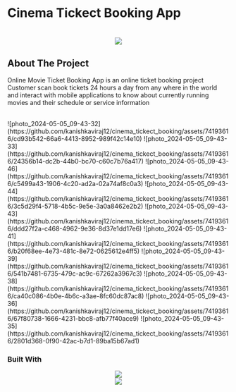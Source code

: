 # Cinema Tickect Booking App

<h1 align="center">
    <img src="https://readme-typing-svg.herokuapp.com/?font=Righteous&size=35&center=true&vCenter=true&width=500&height=70&duration=4000&lines=Hi+There!+👋;+Scroll+To+Bottom!;" />
</h1>

## About The Project
<p>Online Movie Ticket Booking App is an online ticket booking project Customer scan book tickets 24 hours a day from any where in the world and interact with mobile applications to know about currently running movies and their schedule or service information</p><br>

<div>![photo_2024-05-05_09-43-32](https://github.com/kanishkaviraj12/cinema_tickect_booking/assets/74193616/cd93b542-66a6-4413-8952-989f42c14e10)
    ![photo_2024-05-05_09-43-33](https://github.com/kanishkaviraj12/cinema_tickect_booking/assets/74193616/24356b14-dc2b-44b0-bc70-c60c7b76a417)
    ![photo_2024-05-05_09-43-46](https://github.com/kanishkaviraj12/cinema_tickect_booking/assets/74193616/c5499a43-1906-4c20-ad2a-02a74af8c0a3)
    ![photo_2024-05-05_09-43-44](https://github.com/kanishkaviraj12/cinema_tickect_booking/assets/74193616/3c5d29f4-5718-4b5c-9e5e-3a0a8462e2b2)
    ![photo_2024-05-05_09-43-43](https://github.com/kanishkaviraj12/cinema_tickect_booking/assets/74193616/ddd27f2a-c468-4962-9e36-8d37e1dd17e6)
    ![photo_2024-05-05_09-43-41](https://github.com/kanishkaviraj12/cinema_tickect_booking/assets/74193616/b20f68ee-4e73-481c-8e72-0625612e4ff5)
    ![photo_2024-05-05_09-43-39](https://github.com/kanishkaviraj12/cinema_tickect_booking/assets/74193616/541b7481-6735-479c-ac9c-67262a3967c3)
    ![photo_2024-05-05_09-43-38](https://github.com/kanishkaviraj12/cinema_tickect_booking/assets/74193616/ca40c086-4b0e-4b6c-a3ae-8fc60dc87ac8)
    ![photo_2024-05-05_09-43-36](https://github.com/kanishkaviraj12/cinema_tickect_booking/assets/74193616/67f80738-1666-4231-bbc8-afb77f40ace9)
    ![photo_2024-05-05_09-43-35](https://github.com/kanishkaviraj12/cinema_tickect_booking/assets/74193616/2801d368-0f90-42ac-b7d1-89ba15b67ad1) </div>


### Built With

<div align="center">
    <img src="https://skillicons.dev/icons?i=flutter,dart" /><br>
    <img src="https://skillicons.dev/icons?i=firebase" />
</div>






